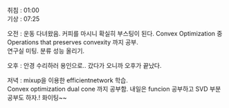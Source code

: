 취침 : 01:00  
기상 : 07:25  
  
오전 : 운동 다녀왔음. 커피를 마시니 확실히 부스팅이 된다.
Convex Optimization 중 Operations that preserves convexity 까지 공부.  
연구실 미팅. 분류 성능 올리기.  
  
오후 : 안경 수리하러 용인으로.. 갔다가 오니까 오후가 끝났다.
  
저녁 : mixup을 이용한 efficientnetwork 학습.  
Convex optimization dual cone 까지 공부함. 내일은 funcion 공부하고 SVD 부분 공부도 하자.! 화이팅~~
